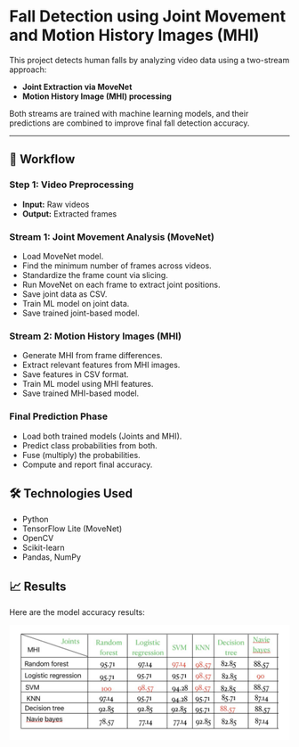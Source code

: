 # Fall Detection using Joint Movement and Motion History Images (MHI)

This project detects human falls by analyzing video data using a two-stream approach:

- **Joint Extraction via MoveNet**
- **Motion History Image (MHI) processing**

Both streams are trained with machine learning models, and their predictions are combined to improve final fall detection accuracy.

---

## 🚀 Workflow

### Step 1: Video Preprocessing
- **Input:** Raw videos  
- **Output:** Extracted frames

### Stream 1: Joint Movement Analysis (MoveNet)
- Load MoveNet model.
- Find the minimum number of frames across videos.
- Standardize the frame count via slicing.
- Run MoveNet on each frame to extract joint positions.
- Save joint data as CSV.
- Train ML model on joint data.
- Save trained joint-based model.

### Stream 2: Motion History Images (MHI)
- Generate MHI from frame differences.
- Extract relevant features from MHI images.
- Save features in CSV format.
- Train ML model using MHI features.
- Save trained MHI-based model.

### Final Prediction Phase
- Load both trained models (Joints and MHI).
- Predict class probabilities from both.
- Fuse (multiply) the probabilities.
- Compute and report final accuracy.


## 🛠️ Technologies Used
- Python
- TensorFlow Lite (MoveNet)
- OpenCV
- Scikit-learn
- Pandas, NumPy




## 📈 Results

Here are the model accuracy results:

![Fusion Results](images/Fussion_results.jpg)






